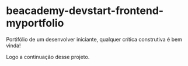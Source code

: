 # beacademy-devstart-frontend-myportfolio

 Portifólio de um desenvolver iniciante, qualquer crítica construtiva é bem vinda!

Logo a continuação desse projeto.